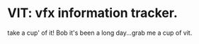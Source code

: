 # VIT: vfx information tracker.
take a cup' of it!
Bob it's been a long day...grab me a cup of vit.
